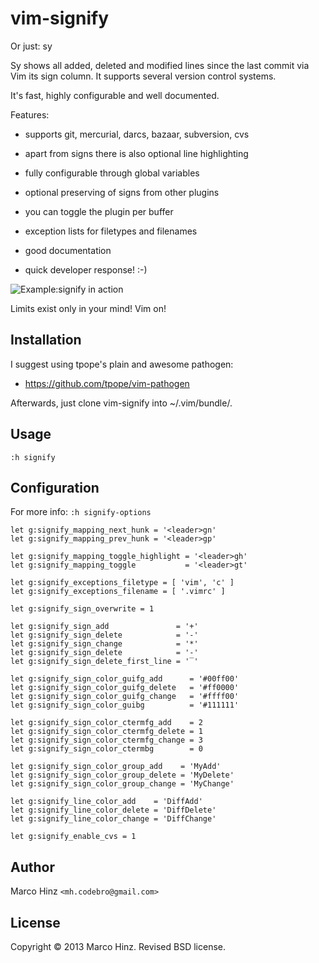 # vim-signify

Or just: sy

Sy shows all added, deleted and modified lines since the last commit via Vim its
sign column. It supports several version control systems.

It's fast, highly configurable and well documented.

Features:

- supports git, mercurial, darcs, bazaar, subversion, cvs
- apart from signs there is also optional line highlighting
- fully configurable through global variables
- optional preserving of signs from other plugins
- you can toggle the plugin per buffer
- exception lists for filetypes and filenames
- good documentation

- quick developer response! :-)

![Example:signify in action](https://github.com/mhinz/vim-signify/raw/master/signify.png)

Limits exist only in your mind! Vim on!

## Installation

I suggest using tpope's plain and awesome pathogen:

- https://github.com/tpope/vim-pathogen

Afterwards, just clone vim-signify into ~/.vim/bundle/.

## Usage

`:h signify`

## Configuration

For more info: `:h signify-options`

    let g:signify_mapping_next_hunk = '<leader>gn'
    let g:signify_mapping_prev_hunk = '<leader>gp'

    let g:signify_mapping_toggle_highlight = '<leader>gh'
    let g:signify_mapping_toggle           = '<leader>gt'

    let g:signify_exceptions_filetype = [ 'vim', 'c' ]
    let g:signify_exceptions_filename = [ '.vimrc' ]

    let g:signify_sign_overwrite = 1

    let g:signify_sign_add               = '+'
    let g:signify_sign_delete            = '-'
    let g:signify_sign_change            = '*'
    let g:signify_sign_delete            = '-'
    let g:signify_sign_delete_first_line = '‾'

    let g:signify_sign_color_guifg_add      = '#00ff00'
    let g:signify_sign_color_guifg_delete   = '#ff0000'
    let g:signify_sign_color_guifg_change   = '#ffff00'
    let g:signify_sign_color_guibg          = '#111111'

    let g:signify_sign_color_ctermfg_add    = 2
    let g:signify_sign_color_ctermfg_delete = 1
    let g:signify_sign_color_ctermfg_change = 3
    let g:signify_sign_color_ctermbg        = 0

    let g:signify_sign_color_group_add    = 'MyAdd'
    let g:signify_sign_color_group_delete = 'MyDelete'
    let g:signify_sign_color_group_change = 'MyChange'

    let g:signify_line_color_add    = 'DiffAdd'
    let g:signify_line_color_delete = 'DiffDelete'
    let g:signify_line_color_change = 'DiffChange'

    let g:signify_enable_cvs = 1

## Author

Marco Hinz `<mh.codebro@gmail.com>`

## License

Copyright © 2013 Marco Hinz. Revised BSD license.
